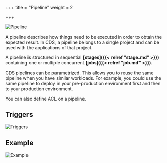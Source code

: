 +++
title = "Pipeline"
weight = 2

+++

![Pipeline](/images/concepts_pipeline.png)

A pipeline describes how things need to be executed in order to obtain the expected result. In CDS, a pipeline belongs to a single project and can be used with the applications of that project.

A pipeline is structured in sequential **[stages]({{< relref "stage.md" >}})** containing one or multiple concurrent **[jobs]({{< relref "job.md" >}})**.

CDS pipelines can be parametrized. This allows you to reuse the same pipeline when you have similar workloads. For example, you could use the same pipeline to deploy in your pre-production environment first and then to your production environment.

You can also define ACL on a pipeline.

## Triggers

![Triggers](/images/concepts_pipeline_trigger.png)

## Example

![Example](/images/concepts_pipeline_example.png)
